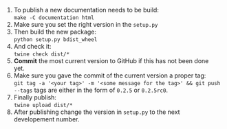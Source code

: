 1. To publish a new documentation needs to be build:\
`make -C documentation html`
2. Make sure you set the right version in the `setup.py`
3. Then build the new package:\
`python setup.py bdist_wheel`
4. And check it:\
`twine check dist/*`
5. **Commit** the most current version to GitHub if this has not been done yet.
6. Make sure you gave the commit of the current version a proper tag:\
`git tag -a '<your tag>' -m '<some message for the tag>' && git push --tags`
tags are either in the form of `0.2.5` or `0.2.5rc0`.
7. Finally publish:\
`twine upload dist/*`
8. After publishing change the version in `setup.py` to the next developement number.